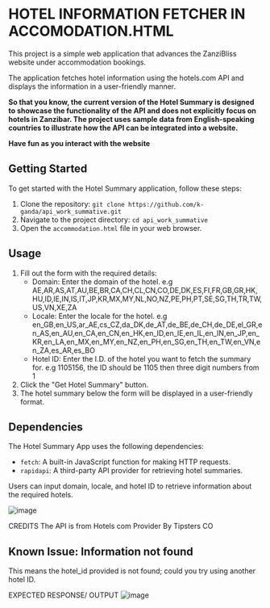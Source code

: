 # HOTEL INFORMATION FETCHER IN ACCOMODATION.HTML

This project is a simple web application that advances the ZanziBliss website under accommodation bookings.

The application fetches hotel information using the hotels.com API and displays the information in a user-friendly manner.

**So that you know, the current version of the Hotel Summary is designed to showcase the functionality of the API and does not explicitly focus on hotels in Zanzibar. The project uses sample data from English-speaking countries to illustrate how the API can be integrated into a website.**

**Have fun as you interact with the website**

## Getting Started

To get started with the Hotel Summary application, follow these steps:

1. Clone the repository: `git clone https://github.com/k-ganda/api_work_summative.git`
2. Navigate to the project directory: `cd api_work_summative`
3. Open the `accommodation.html` file in your web browser.

## Usage

1. Fill out the form with the required details:
   - Domain: Enter the domain of the hotel. e.g AE,AR,AS,AT,AU,BE,BR,CA,CH,CL,CN,CO,DE,DK,ES,FI,FR,GB,GR,HK,HU,ID,IE,IN,IS,IT,JP,KR,MX,MY,NL,NO,NZ,PE,PH,PT,SE,SG,TH,TR,TW,US,VN,XE,ZA
   - Locale: Enter the locale for the hotel. e.g en_GB,en_US,ar_AE,cs_CZ,da_DK,de_AT,de_BE,de_CH,de_DE,el_GR,en_AS,en_AU,en_CA,en_CN,en_HK,en_ID,en_IE,en_IL,en_IN,en_JP,en_KR,en_LA,en_MX,en_MY,en_NZ,en_PH,en_SG,en_TH,en_TW,en_VN,en_ZA,es_AR,es_BO
   - Hotel ID: Enter the I.D. of the hotel you want to fetch the summary for. e.g 1105156, the ID should be 1105 then three digit numbers from 1
2. Click the "Get Hotel Summary" button.
3. The hotel summary below the form will be displayed in a user-friendly format.

## Dependencies

The Hotel Summary App uses the following dependencies:

- `fetch`: A built-in JavaScript function for making HTTP requests.
- `rapidapi`: A third-party API provider for retrieving hotel summaries.

Users can input domain, locale, and hotel ID to retrieve information about the required hotels.

![image](https://github.com/k-ganda/play_with_api/assets/116561806/754a5fed-9fc7-4c0e-b932-ff8ffa64422c)

CREDITS
The API is from Hotels com Provider By Tipsters CO

## Known Issue: Information not found
This means the hotel_id provided is not found; could you try using another hotel ID.


EXPECTED RESPONSE/ OUTPUT
![image](https://github.com/mulimuoki001/alu-system_engineering-devops/assets/116561806/b1688fb3-9af4-4904-b467-8f1b9711fa0b)
